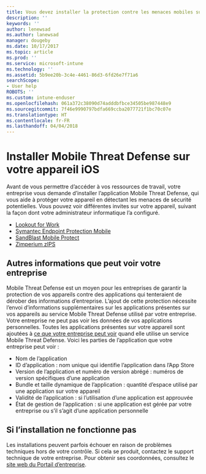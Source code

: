 ```yaml
---
title: Vous devez installer la protection contre les menaces mobiles sur votre appareil iOS | Microsoft Docs
description: ''
keywords: ''
author: lenewsad
ms.author: lanewsad
manager: dougeby
ms.date: 10/17/2017
ms.topic: article
ms.prod: ''
ms.service: microsoft-intune
ms.technology: ''
ms.assetid: 5b9ee20b-3c4e-4461-86d3-6fd26e7f71a6
searchScope:
- User help
ROBOTS: ''
ms.custom: intune-enduser
ms.openlocfilehash: 061a372c38090d74adddbfbce34505be987448e9
ms.sourcegitcommit: 7f46e9990797bdfa669ccba2077721f1bc70c07e
ms.translationtype: HT
ms.contentlocale: fr-FR
ms.lasthandoff: 04/04/2018
---
```

# <a name="install-mobile-threat-defense-on-your-ios-device"></a>Installer Mobile Threat Defense sur votre appareil iOS


Avant de vous permettre d’accéder à vos ressources de travail, votre entreprise vous demande d’installer l’application Mobile Threat Defense, qui vous aide à protéger votre appareil en détectant les menaces de sécurité potentielles. Vous pouvez voir différentes invites sur votre appareil, suivant la façon dont votre administrateur informatique l’a configuré.


* [Lookout for Work](you-are-prompted-to-install-lookout-for-work-ios.md)
* [Symantec Endpoint Protection Mobile](you-are-prompted-to-install-skycure-ios.md)
* [SandBlast Mobile Protect](you-are-prompted-to-install-sandblast-ios.md)
* [Zimperium zIPS](you-are-prompted-to-install-zips-ios.md)

## <a name="additional-information-your-company-can-see"></a>Autres informations que peut voir votre entreprise

Mobile Threat Defense est un moyen pour les entreprises de garantir la protection de vos appareils contre des applications qui tenteraient de dérober des informations d’entreprise. L’ajout de cette protection nécessite l’envoi d’informations supplémentaires sur les applications présentes sur vos appareils au service Mobile Threat Defense utilisé par votre entreprise. Votre entreprise ne peut pas voir les données de vos applications personnelles. Toutes les applications présentes sur votre appareil sont ajoutées à [ce que votre entreprise peut voir](what-info-can-your-company-see-when-you-enroll-your-device-in-intune.md) quand elle utilise un service Mobile Threat Defense. Voici les parties de l’application que votre entreprise peut voir :

*   Nom de l’application
* ID d’application : nom unique qui identifie l’application dans l’App Store
*   Version de l’application et numéro de version abrégé : numéros de version spécifiques d’une application
* Bundle et taille dynamique de l’application : quantité d’espace utilisé par une application sur votre appareil
* Validité de l’application : si l’utilisation d’une application est approuvée
*   État de gestion de l’application : si une application est gérée par votre entreprise ou s’il s’agit d’une application personnelle

## <a name="if-the-installation-doesnt-work"></a>Si l’installation ne fonctionne pas

Les installations peuvent parfois échouer en raison de problèmes techniques hors de votre contrôle. Si cela se produit, contactez le support technique de votre entreprise. Pour obtenir ses coordonnées, consultez le [site web du Portail d’entreprise](https://portal.manage.microsoft.com#HelpDeskDialog).
